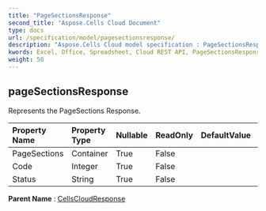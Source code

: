 ```yaml
---
title: "PageSectionsResponse"
second_title: "Aspose.Cells Cloud Document"
type: docs
url: /specification/model/pagesectionsresponse/
description: "Aspose.Cells Cloud model specification : PageSectionsResponse. Effortlessly handle Excel and other spreadsheet documents with features like opening, generating, editing, splitting, merging, comparing, and converting."
kwords: Excel, Office, Spreadsheet, Cloud REST API, PageSectionsResponse
weight: 50
---
```


## **pageSectionsResponse**

Represents the PageSections Response. 

| Property Name | Property Type | Nullable |  ReadOnly | DefaultValue | Description | 
| :- | :- | :- |:- |  :- | :- |
| PageSections | Container | True |  False |  |  |  
| Code | Integer | True |  False |  |  |  
| Status | String | True |  False |  |  |  

**Parent Name** : [CellsCloudResponse](/specification/model/cellscloudresponse)

